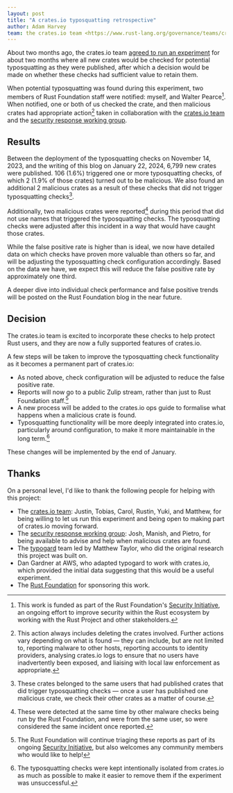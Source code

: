```yaml
---
layout: post
title: "A crates.io typosquatting retrospective"
author: Adam Harvey
team: the crates.io team <https://www.rust-lang.org/governance/teams/crates-io>
---
```


About two months ago, the crates.io team [agreed to run an experiment][typomania-pr] for about two months where all new crates would be checked for potential typosquatting as they were published, after which a decision would be made on whether these checks had sufficient value to retain them.

When potential typosquatting was found during this experiment, two members of Rust Foundation staff were notified: myself, and Walter Pearce[^security-initiative]. When notified, one or both of us checked the crate, and then malicious crates had appropriate action[^action] taken in collaboration with the [crates.io team][crates-io-team] and the [security response working group][security-response-wg].

## Results

Between the deployment of the typosquatting checks on November 14, 2023, and the writing of this blog on January 22, 2024, 6,799 new crates were published. 106 (1.6%) triggered one or more typosquatting checks, of which 2 (1.9% of those crates) turned out to be malicious. We also found an additional 2 malicious crates as a result of these checks that did not trigger typosquatting checks[^also].

Additionally, two malicious crates were reported[^additional-malware] during this period that did not use names that triggered the typosquatting checks. The typosquatting checks were adjusted after this incident in a way that would have caught those crates.

While the false positive rate is higher than is ideal, we now have detailed data on which checks have proven more valuable than others so far, and will be adjusting the typosquatting check configuration accordingly. Based on the data we have, we expect this will reduce the false positive rate by approximately one third.

A deeper dive into individual check performance and false positive trends will be posted on the Rust Foundation blog in the near future.

## Decision

The crates.io team is excited to incorporate these checks to help protect Rust users, and they are now a fully supported features of crates.io.

A few steps will be taken to improve the typosquatting check functionality as it becomes a permanent part of crates.io:

- As noted above, check configuration will be adjusted to reduce the false positive rate.
- Reports will now go to a public Zulip stream, rather than just to Rust Foundation staff.[^continued]
- A new process will be added to the crates.io ops guide to formalise what happens when a malicious crate is found.
- Typosquatting functionality will be more deeply integrated into crates.io, particularly around configuration, to make it more maintainable in the long term.[^separation]

These changes will be implemented by the end of January.

## Thanks

On a personal level, I'd like to thank the following people for helping with this project:

- The [crates.io team][crates-io-team]: Justin, Tobias, Carol, Rustin, Yuki, and Matthew, for being willing to let us run this experiment and being open to making part of crates.io moving forward.
- The [security response working group][security-response-wg]: Josh, Manish, and Pietro, for being available to advise and help when malicious crates are found.
- The [typogard][typogard] team led by Matthew Taylor, who did the original research this project was built on.
- Dan Gardner at AWS, who adapted typogard to work with crates.io, which provided the initial data suggesting that this would be a useful experiment.
- The [Rust Foundation][rust-foundation] for sponsoring this work.

[^action]: This action always includes deleting the crates involved. Further actions vary depending on what is found — they can include, but are not limited to, reporting malware to other hosts, reporting accounts to identity providers, analysing crates.io logs to ensure that no users have inadvertently been exposed, and liaising with local law enforcement as appropriate.

[^additional-malware]: These were detected at the same time by other malware checks being run by the Rust Foundation, and were from the same user, so were considered the same incident once reported.

[^also]: These crates belonged to the same users that had published crates that did trigger typosquatting checks — once a user has published one malicious crate, we check their other crates as a matter of course.

[^continued]: The Rust Foundation will continue triaging these reports as part of its ongoing [Security Initiative][security-initiative-intro], but also welcomes any community members who would like to help!

[^security-initiative]: This work is funded as part of the Rust Foundation's [Security Initiative][security-initiative-intro], an ongoing effort to improve security within the Rust ecosystem by working with the Rust Project and other stakeholders.

[^separation]: The typosquatting checks were kept intentionally isolated from crates.io as much as possible to make it easier to remove them if the experiment was unsuccessful.

[crates-io-team]: https://www.rust-lang.org/governance/teams/crates-io
[rust-foundation]: https://rustfoundation.org/
[security-initiative-intro]: https://foundation.rust-lang.org/news/2022-09-13-rust-foundation-establishes-security-team/
[security-response-wg]: https://www.rust-lang.org/governance/wgs/wg-security-response
[typogard]: https://github.com/mt3443/typogard
[typomania-pr]: https://github.com/rust-lang/crates.io/pull/7206
